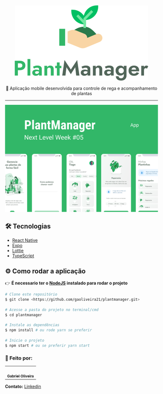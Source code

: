 <p align="center">
  <img src="./.github/logo.svg" />
</p>

<p align="center">
  🌱 Aplicação mobile desenvolvida para controle de rega e acompanhamento de plantas
</p>

---

<img src="./.github/banner.png">

## :hammer_and_wrench: Tecnologias

- [React Native](https://reactnative.dev/)
- [Expo](https://expo.io/)
- [Lottie](https://lottiefiles.com/)
- [TypeScript](https://www.typescriptlang.org/)

## :gear: Como rodar a aplicação

👉 **É necessario ter o [NodeJS](https://nodejs.org/en/) instalado para rodar o projeto**

```bash
# Clone este repositório
$ git clone <https://github.com/gaoliveira21/plantmanager.git>

# Acesse a pasta do projeto no terminal/cmd
$ cd plantmanager

# Instale as dependências
$ npm install # ou rode yarn se preferir

# Inicie o projeto
$ npm start # ou se preferir yarn start

```

### :construction_worker: Feito por:

<table>
  <tr>
    <td align="center"><a href="https://github.com/gaoliveira21"><img style="border-radius: 50%;" src="https://github.com/gaoliveira21.png" width="100px;" alt=""/><br /><sub><b>Gabriel Oliveira</b></sub></a><br /></td>
  </tr>
</table>

**Contato:** <a href="https://www.linkedin.com/in/gabriel-jos%C3%A9-de-oliveira-633962197/">Linkedin</a>

